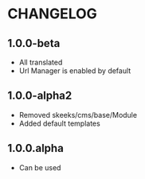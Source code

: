 CHANGELOG
==============

1.0.0-beta
-----------------
  * All translated
  * Url Manager is enabled by default

1.0.0-alpha2
-----------------
  * Removed skeeks/cms/base/Module
  * Added default templates

1.0.0.alpha
-----------------
  * Can be used
